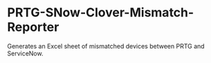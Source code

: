 # PRTG-SNow-Clover-Mismatch-Reporter
Generates an Excel sheet of mismatched devices between PRTG and ServiceNow.
